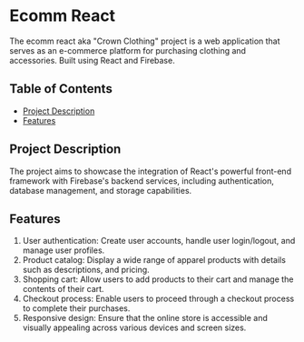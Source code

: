 # Ecomm React 

The ecomm react aka "Crown Clothing" project  is a web application that serves as an e-commerce platform for purchasing clothing and accessories. Built using React and Firebase.

## Table of Contents

- [Project Description](#project-description)
- [Features](#features)

## Project Description

The project aims to showcase the integration of React's powerful front-end framework with Firebase's backend services, including authentication, database management, and storage capabilities.

## Features

1. User authentication: Create user accounts, handle user login/logout, and manage user profiles.
2. Product catalog: Display a wide range of apparel products with details such as descriptions, and pricing.
3. Shopping cart: Allow users to add products to their cart and manage the contents of their cart.
4. Checkout process: Enable users to proceed through a checkout process to complete their purchases.
5. Responsive design: Ensure that the online store is accessible and visually appealing across various devices and screen sizes.

